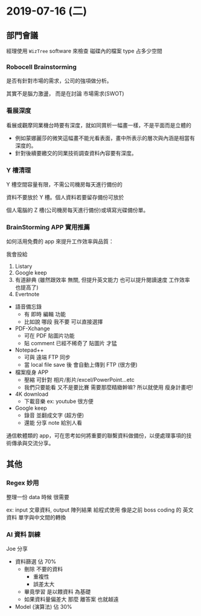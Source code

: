 # 2019-07-16 (二)

## 部門會議

經理使用 `WizTree` software 來檢查 磁碟內的檔案 type 占多少空間

### Robocell Brainstorming

是否有針對市場的需求，公司的強項做分析。

其實不是腦力激盪，
而是在討論 市場需求(SWOT)

### 看展深度

看展或觀摩同業機台時要有深度，就如同賞析一幅畫一樣，不是平面而是立體的

- 例如蒙娜麗莎的微笑這幅畫不能光看表面，畫中所表示的層次與內涵是相當有深度的。
- 針對後續要繳交的同業技術調查資料內容要有深度。

### Y 槽清理

Y 槽空間容量有限，不需公司機房每天進行備份的

資料不要放於 Y 槽。個人資料若要留存備份可放於

個人電腦的 Z 槽(公司機房每天進行備份)或填寫光碟備份單。

### BrainStorming APP 實用推薦

如何活用免費的 app 來提升工作效率與品質：

我會投給

1. Listary
2. Google keep
3. 有道辭典 (雖然跟效率 無關, 但提升英文能力 也可以提升閱讀速度 工作效率 也提高了)
4. Evertnote

- 語音備忘錄
  - 有 即時 編輯 功能
  - 比如說 哪段 我不要 可以直接選擇
- PDF-Xchange
  - 可在 PDF 貼圖片功能
  - 貼 comment 已經不稀奇了 貼圖片 才猛
- Notepad++
  - 可與 遠端 FTP 同步
  - 當 local file save 後 會自動上傳到 FTP (很方便)
- 檔案瘦身 APP
  - 壓縮 可針對 相片/影片/excel/PowerPoint...etc
  - 我們只要能看 又不是要比賽 需要那麼精緻幹嘛? 所以就使用 瘦身計畫吧!
- 4K download
  - 下載音樂 ex: youtube 很方便
- Google keep
  - 錄音 並翻成文字 (超方便)
  - 還能 分享 note 給別人看

通信軟體類的 app，可在思考如何將重要的聯繫資料做備份，以便處理事項的技術傳承與交流分享。

## 其他

### Regex 妙用

整理一份 data 時候 很需要

ex:
input 文章資料, output 陣列結果 給程式使用
像是之前 boss coding 的 英文資料 單字與中文間的轉換

### AI 資料 訓練

Joe 分享

- 資料篩選 佔 70%
  - 刪除 不要的資料
    - 重複性
    - 誤差太大
  - 畢竟學習 是以餵資料 為基礎
  - 如果資料量偏差大 那麼 離答案 也就越遠
- Model (演算法) 佔 30%
